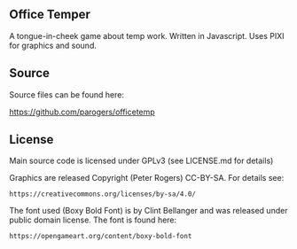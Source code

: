 Office Temper
-------------

A tongue-in-cheek game about temp work. Written in Javascript. Uses PIXI
for graphics and sound.

Source
------

Source files can be found here:

<https://github.com/parogers/officetemp>

License
-------

Main source code is licensed under GPLv3 (see LICENSE.md for details)

Graphics are released Copyright (Peter Rogers) CC-BY-SA. For details see:

    https://creativecommons.org/licenses/by-sa/4.0/

The font used (Boxy Bold Font) is by Clint Bellanger and was released
under public domain license. The font is found here:

    https://opengameart.org/content/boxy-bold-font

